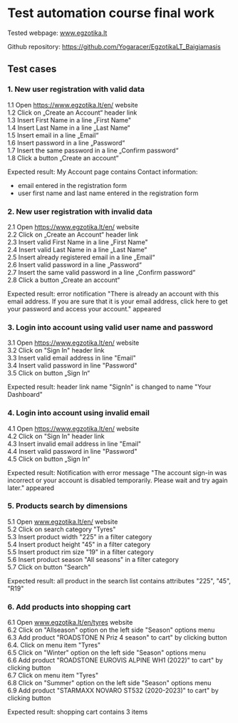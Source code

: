 # Test automation course final work

Tested webpage: www.egzotika.lt 

Github repository: https://github.com/Yogaracer/EgzotikaLT_Baigiamasis


## Test cases

### 1. New user registration with valid data

1.1 Open https://www.egzotika.lt/en/ website <br>
1.2 Click on „Create an Account“ header link <br>
1.3 Insert First Name in a line „First Name" <br>
1.4  Insert Last Name in a line „Last Name“ <br>
1.5  Insert email in a line „Email“ <br>
1.6  Insert password in a line „Password“ <br>
1.7 Insert the same password in a line „Confirm password“ <br>
1.8 Click a button „Create an account“<br>

Expected result: My Account page contains Contact information: <br>
- email entered in the registration form <br>
- user first name and last name entered in the registration form <br>

### 2. New user registration with invalid data
2.1 Open https://www.egzotika.lt/en/ website <br>
2.2 Click on „Create an Account“ header link <br>
2.3  Insert valid First Name in a line „First Name" <br>
2.4  Insert valid Last Name in a line „Last Name“ <br>
2.5  Insert already registered email in a line „Email“ <br>
2.6  Insert valid password in a line „Password“ <br>
2.7 Insert the same valid password in a line „Confirm password“ <br>
2.8 Click a button „Create an account“<br>

Expected result:  error notification "There is already an account with this email address. If you are sure that it is your email address, click here to get your password and access your account." appeared <br>

### 3. Login into account using valid user name and password <br>

3.1 Open https://www.egzotika.lt/en/ website <br>
3.2 Click on "Sign In" header link <br>
3.3 Insert valid email address in line "Email" <br>
3.4 Insert valid password in line "Password" <br>
3.5 Click on button „Sign In“ <br>

Expected result: header link name "SignIn" is changed to name "Your Dashboard"

### 4.  Login into account using invalid email 

4.1 Open https://www.egzotika.lt/en/ website <br>
4.2 Click on "Sign In" header link <br>
4.3 Insert invalid email address in line "Email" <br>
4.4 Insert valid password in line "Password" <br>
4.5 Click on button „Sign In“ <br>

Expected result: Notification with error message "The account sign-in was incorrect or your account is disabled 
temporarily. Please wait and try again later." appeared <br>

### 5.  Products search by dimensions 

5.1 Open www.egzotika.lt/en/ website <br>
5.2 Click on search category "Tyres" <br>
5.3 Insert product width "225" in a filter category <br>
5.4 Insert product height "45" in a filter category <br>
5.5 Insert product rim size "19" in a filter category <br>
5.6 Insert product season "All seasons" in a filter category <br>
5.7 Click on button "Search" <br>

Expected result: all product in the search list contains attributes "225", "45", "R19" <br>

### 6. Add products into shopping cart
6.1 Open www.egzotika.lt/en/tyres website <br>
6.2 Click on "Allseason" option on the left side "Season" options menu  <br> 
6.3 Add product "ROADSTONE N Priz 4 season" to cart" by clicking button<br>
6.4. Click on menu item "Tyres" <br>
6.5 Click on "Winter" option on the left side "Season" options menu  <br>
6.6 Add product "ROADSTONE EUROVIS ALPINE WH1 (2022)" to cart" by clicking button<br>
6.7 Click on menu item "Tyres" <br>
6.8 Click on "Summer" option on the left side "Season" options menu  <br>
6.9 Add product "STARMAXX NOVARO ST532 (2020-2023)" to cart" by clicking button<br>

Expected result: shopping cart contains 3 items 


